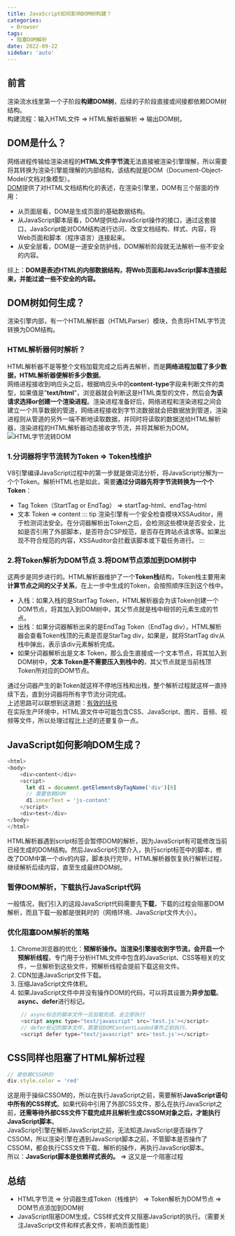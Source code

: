 ```yaml
---
title: JavaScript如何影响DOM树构建？
categories:
 - Browser
tags:
 - 阻塞DOM解析
date: 2022-09-22
sidebar: 'auto'
---
```


## 前言
渲染流水线里第一个子阶段**构建DOM树**，后续的子阶段直接或间接都依赖DOM树结构。<br/>
构建流程：输入HTML文件 => HTML解析器解析 => 输出DOM树。

## DOM是什么？
网络进程传输给渲染进程的**HTML文件字节流**无法直接被渲染引擎理解，所以需要将其转换为渲染引擎能理解的内部结构，该结构就是DOM（Document-Object-Model/文档对象模型）。<br/>
[DOM](https://developer.mozilla.org/zh-CN/docs/Web/API/Document_Object_Model/Introduction)提供了对HTML文档结构化的表述，在渲染引擎里，DOM有三个层面的作用：
* 从页面层看，DOM是生成页面的基础数据结构。
* 从JavaScript脚本层看，DOM提供给JavaScript操作的接口，通过这套接口，JavaScript能对DOM结构进行访问、改变文档结构、样式、内容，将Web页面和脚本（程序语言）连接起来。
* 从安全层看，DOM是一道安全防护线，DOM解析阶段就无法解析一些不安全的内容。

综上：**DOM是表述HTML的内部数据结构，将Web页面和JavaScript脚本连接起来，并能过滤一些不安全的内容。**

## DOM树如何生成？
渲染引擎内部，有一个HTML解析器（HTMLParser）模块，负责将HTML字节流转换为DOM结构。

### HTML解析器何时解析？
HTML解析器不是等整个文档加载完成之后再去解析，而是**网络进程加载了多少数据，HTML解析器便解析多少数据**。<br/>
网络进程接收到响应头之后，根据响应头中的**content-type**字段来判断文件的类型，如果值是”**text/html**”，浏览器就会判断这是HTML类型的文件，然后会**为该请求选择or创建一个渲染进程**。渲染进程准备好后，网络进程和渲染进程之间会建立一个共享数据的管道，网络进程接收到字节流数据就会把数据放到管道，渲染进程则从管道的另外一端不断地读取数据，并同时将读取的数据送给HTML解析器，渲染进程的HTML解析器动态接收字节流，并将其解析为DOM。
![HTML字节流转DOM](https://s2.loli.net/2022/09/22/sSRZjU2hBCl4v7a.png)

### 1.分词器将字节流转为Token => Token栈维护
V8引擎编译JavaScript过程中的第一步就是做词法分析，将JavaScript分解为一个个Token。解析HTML也是如此，需要**通过分词器先将字节流转换为一个个Token**：
* Tag Token（StartTag or EndTag） => startTag-html、endTag-html
* 文本 Token => content
::: tip
渲染引擎有一个安全检查模块XSSAuditor，用于检测词法安全。在分词器解析出Token之后，会检测这些模块是否安全，比如是否引用了外部脚本，是否符合CSP规范，是否存在跨站点请求等。如果出现不符合规范的内容，XSSAuditor会拦截该脚本或下载任务进行。
:::

### 2.将Token解析为DOM节点 3.将DOM节点添加到DOM树中
这两步是同步进行的。HTML解析器维护了一个**Token栈**结构，Token栈主要用来**计算节点之间的父子关系**，在上一步中生成的Token，会按照顺序压到这个栈中。<br/>
* 入栈：如果入栈的是StartTag Token，HTML解析器会为该Token创建一个DOM节点，将其加入到DOM树中，其父节点就是栈中相邻的元素生成的节点。
* 出栈：如果分词器解析出来的是EndTag Token（EndTag div），HTML解析器会查看Token栈顶的元素是否是StarTag div，如果是，就将StartTag div从栈中弹出，表示该div元素解析完成。
* 如果分词器解析出是文本 Token，那么会生直接成一个文本节点，将其加入到DOM树中，**文本 Token是不需要压入到栈中的**，其父节点就是当前栈顶Token所对应的DOM节点。

通过分词器产生的新Token就这样不停地压栈和出栈，整个解析过程就这样一直持续下去，直到分词器将所有字节流分词完成。<br/>
上述思路可以联想到这道题：[有效的括号](../algorithm/leetcode/020.html)<br/>
在实际生产环境中，HTML源文件中可能包含CSS、JavaScript、图片、音频、视频等文件，所以处理过程比上述的还要复杂一点。

## JavaScript如何影响DOM生成？
```js
<html>
<body>
    <div>content</div>
    <script>
      let d1 = document.getElementsByTagName('div')[0]
      // 需要依赖DOM
      d1.innerText = 'js-content'
    </script>
    <div>test</div>
</body>
</html>
```
HTML解析器遇到script标签会暂停DOM的解析，因为JavaScript有可能修改当前已经生成的DOM结构。然后JavaScript引擎介入，执行script标签中的脚本，修改了DOM中第一个div的内容，脚本执行完毕，HTML解析器恢复执行解析过程，继续解析后续内容，直至生成最终DOM树。
### 暂停DOM解析，下载执行JavaScript代码
一般情况，我们引入的这段JavaScript代码需要先**下载**，下载的过程会阻塞DOM解析，而且下载一般都是很耗时的（网络环境、JavaScript文件大小）。<br/>
### 优化阻塞DOM解析的策略
1. Chrome浏览器的优化：**预解析操作。**当渲染引擎接收到字节流，会开启一个**预解析线程**，专门用于分析HTML文件中包含的JavaScript、CSS等相关的文件，一旦解析到这些文件，预解析线程会提前下载这些文件。
2. CDN加速JavaScript文件下载。
3. 压缩JavaScript文件体积。
4. 如果JavaScript文件中并没有操作DOM的代码，可以将其设置为**异步加载**。 **async、defer**进行标记。
   ```js
    // async标志的脚本文件一旦加载完成，会立即执行
    <script async type="text/javascript" src='test.js'></script>
    // defer标记的脚本文件，需要在DOMContentLoaded事件之前执行。
    <script defer type="text/javascript" src='test.js'></script>
   ```
## CSS同样也阻塞了HTML解析过程
```js
// 是依赖CSSOM的
div.style.color = 'red'
```
这是用于操纵CSSOM的，所以在执行JavaScript之前，需要解析**JavaScript语句中所有的CSS样式**。如果代码中引用了外部CSS文件，那么在执行JavaScript之前，**还需等待外部CSS文件下载完成并且解析生成CSSOM对象之后，才能执行JavaScript脚本**。<br/>
JavaScript引擎在解析JavaScript之前，无法知道JavaScript是否操作了CSSOM，所以渲染引擎在遇到JavaScript脚本之前，不管脚本是否操作了CSSOM，都会执行CSS文件下载、解析的操作，再执行JavaScript脚本。<br/>
所以：**JavaScript脚本是依赖样式表的。** => 这又是一个阻塞过程
## 总结
* HTML字节流 => 分词器生成Token（栈维护） => Token解析为DOM节点 => DOM节点添加到DOM树
* JavaScript阻塞DOM生成，CSS样式文件又阻塞JavaScript的执行。（需要关注JavaScript文件和样式表文件，影响页面性能）